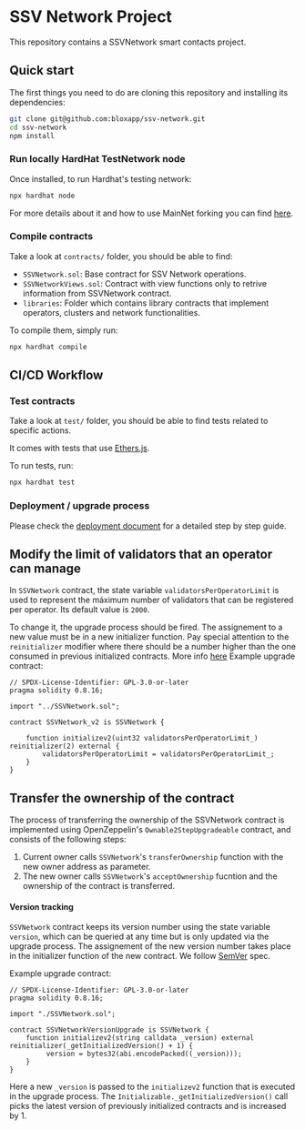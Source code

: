# SSV Network Project


This repository contains a SSVNetwork smart contacts project.

## Quick start

The first things you need to do are cloning this repository and installing its dependencies:


```sh
git clone git@github.com:bloxapp/ssv-network.git
cd ssv-network
npm install
```

### Run locally HardHat TestNetwork node

Once installed, to run Hardhat's testing network:


```sh
npx hardhat node
```

For more details about it and how to use MainNet forking you can find [here](https://hardhat.org/hardhat-network/).
  

### Compile contracts

Take a look at `contracts/` folder, you should be able to find:
- `SSVNetwork.sol`: Base contract for SSV Network operations.
- `SSVNetworkViews.sol`: Contract with view functions only to retrive information from SSVNetwork contract.
- `libraries`: Folder which contains library contracts that implement operators, clusters and network functionalities.

To compile them, simply run:

```sh
npx hardhat compile
```
  
## CI/CD Workflow  

### Test contracts

Take a look at `test/` folder, you should be able to find tests related to specific actions.

It comes with tests that use [Ethers.js](https://github.com/ethers-io/ethers.js/).

To run tests, run:
 
```sh
npx hardhat test
```


### Deployment / upgrade process

Please check the [deployment document](./DEPLOYMENT.md) for a detailed step by step guide.

## Modify the limit of validators that an operator can manage
In `SSVNetwork` contract, the state variable `validatorsPerOperatorLimit` is used to represent the máximum number of validators that can be registered per operator. Its default value is `2000`.

To change it, the upgrade process should be fired. The assignement to a new value must be in a new initializer function. Pay special attention to the `reinitializer` modifier where there should be a number higher than the one consumed in previous initialized contracts. More info [here](https://docs.openzeppelin.com/contracts/4.x/api/proxy#Initializable-reinitializer-uint8-)
Example upgrade contract:
```
// SPDX-License-Identifier: GPL-3.0-or-later
pragma solidity 0.8.16;

import "../SSVNetwork.sol";

contract SSVNetwork_v2 is SSVNetwork {
    
    function initializev2(uint32 validatorsPerOperatorLimit_) reinitializer(2) external {
        validatorsPerOperatorLimit = validatorsPerOperatorLimit_;
    }
}
```


## Transfer the ownership of the contract
The process of transferring the ownership of the SSVNetwork contract is implemented using OpenZeppelin's `Ownable2StepUpgradeable` contract, and consists of the following steps:
1. Current owner calls `SSVNetwork`'s `transferOwnership` function with the new owner address as parameter.
2. The new owner calls `SSVNetwork`'s `acceptOwnership` fucntion and the ownership of the contract is transferred.

#### Version tracking

`SSVNetwork` contract keeps its version number using the state variable `version`, which can be queried at any time but is only updated via the upgrade process. The assignement of the new version number takes place in the initializer function of the new contract. We follow [SemVer](https://semver.org/) spec. 

Example upgrade contract:
```
// SPDX-License-Identifier: GPL-3.0-or-later
pragma solidity 0.8.16;

import "./SSVNetwork.sol";

contract SSVNetworkVersionUpgrade is SSVNetwork {
    function initializev2(string calldata _version) external reinitializer(_getInitializedVersion() + 1) {
         version = bytes32(abi.encodePacked((_version)));
    }
}
```
Here a new `_version` is passed to the `initializev2` function that is executed in the upgrade process. The `Initializable._getInitializedVersion()` call picks the latest version of previously initialized contracts and is increased by 1.
